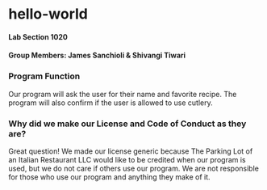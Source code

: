 # hello-world
#### Lab Section 1020
#### Group Members: James Sanchioli & Shivangi Tiwari
### Program Function
Our program will ask the user for their name and favorite recipe. 
The program will also confirm if the user is allowed to use cutlery. 

### Why did we make our License and Code of Conduct as they are?
Great question! We made our license generic because The Parking Lot of an Italian Restaurant LLC would like to be credited when our program is used, but we do not care if others use our program. We are not responsible for those who use our program and anything they make of it. 
